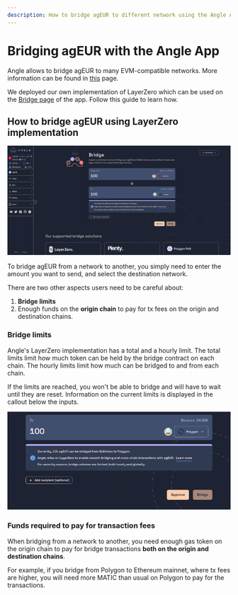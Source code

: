 ```yaml
---
description: How to bridge agEUR to different network using the Angle App
---
```


# Bridging agEUR with the Angle App

Angle allows to bridge agEUR to many EVM-compatible networks. More information can be found in [this](../../../other/cross-chain/README.md) page.

We deployed our own implementation of LayerZero which can be used on the [Bridge page](https://app.angle.money/#/bridge) of the app. Follow this guide to learn how.

## How to bridge agEUR using LayerZero implementation

![Bridge app page](../../../.gitbook/assets/bridge.png)

To bridge agEUR from a network to another, you simply need to enter the amount you want to send, and select the destination network.

There are two other aspects users need to be careful about:

1. **Bridge limits**
2. Enough funds on the **origin chain** to pay for tx fees on the origin and destination chains.

### Bridge limits

Angle's LayerZero implementation has a total and a hourly limit. The total limits limit how much token can be held by the bridge contract on each chain. The hourly limits limit how much can be bridged to and from each chain.

If the limits are reached, you won't be able to bridge and will have to wait until they are reset. Information on the current limits is displayed in the callout below the inputs.

![Bridge app page](/.gitbook/assets/bridge-limits-info.png)

### Funds required to pay for transaction fees

When bridging from a network to another, you need enough gas token on the origin chain to pay for bridge transactions **both on the origin and destination chains**.

For example, if you bridge from Polygon to Ethereum mainnet, where tx fees are higher, you will need more MATIC than usual on Polygon to pay for the transactions.
